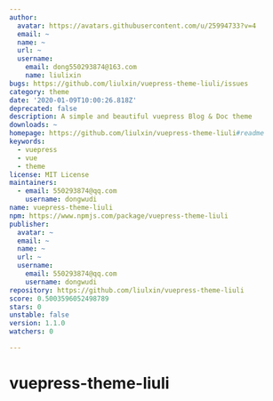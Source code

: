 ```yaml
---
author:
  avatar: https://avatars.githubusercontent.com/u/25994733?v=4
  email: ~
  name: ~
  url: ~
  username:
    email: dong550293874@163.com
    name: liulixin
bugs: https://github.com/liulxin/vuepress-theme-liuli/issues
category: theme
date: '2020-01-09T10:00:26.818Z'
deprecated: false
description: A simple and beautiful vuepress Blog & Doc theme
downloads: ~
homepage: https://github.com/liulxin/vuepress-theme-liuli#readme
keywords:
  - vuepress
  - vue
  - theme
license: MIT License
maintainers:
  - email: 550293874@qq.com
    username: dongwudi
name: vuepress-theme-liuli
npm: https://www.npmjs.com/package/vuepress-theme-liuli
publisher:
  avatar: ~
  email: ~
  name: ~
  url: ~
  username:
    email: 550293874@qq.com
    username: dongwudi
repository: https://github.com/liulxin/vuepress-theme-liuli
score: 0.5003596052498789
stars: 0
unstable: false
version: 1.1.0
watchers: 0

---
```


# vuepress-theme-liuli